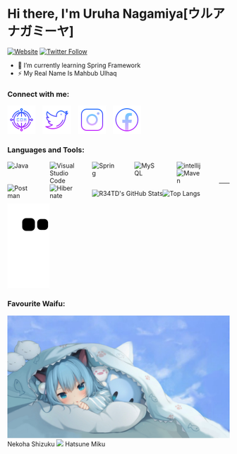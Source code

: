 # Hi there, I'm Uruha Nagamiya[ウルア  ナガミーヤ]

[![Website](https://img.shields.io/website?label=ulhaq.web.id&style=for-the-badge&url=https%3A%2F%2Fulhaq.web.id)](https://ulhaq.web.id)
[![Twitter Follow](https://img.shields.io/twitter/follow/UNagamiya?color=1DA1F2&logo=twitter&style=for-the-badge)](https://twitter.com/UNagamiya)

- 🌱 I’m currently learning Spring Framework
- ⚡ My Real Name Is Mahbub Ulhaq

### Connect with me:

[![website](./img/website.png)](https://ulhaq.web.id)
&nbsp;&nbsp;
[![website](./img/twitter.png)](https://twitter.com/UNagamiya)
&nbsp;&nbsp;
[![website](./img/instagram.png)](https://instagram.com/uruhanagamiya)
&nbsp;&nbsp;
[![website](./img/facebook.png)](https://www.facebook.com/mahbub.ulhaq.1610)

### Languages and Tools:

<img align="left" alt="Java" width="56px" src="https://cdn-icons-png.flaticon.com/512/226/226777.png" style="padding-right:40px;" />

<img align="left" alt="Visual Studio Code" width="56px" src="https://upload.wikimedia.org/wikipedia/commons/thumb/9/9a/Visual_Studio_Code_1.35_icon.svg/2048px-Visual_Studio_Code_1.35_icon.svg.png" style="padding-right:40px;" />

<img align="left" alt="Spring" width="56px" src="https://spring.io/images/projects/spring-edf462fec682b9d48cf628eaf9e19521.svg" style="padding-right:40px;" />

<img align="left" alt="MySQL" width="56px" src="https://www.mysql.com/common/logos/logo-mysql-170x115.png" style="padding-right:40px;" />

<img align="left" alt="intellij" width="56px" src="https://upload.wikimedia.org/wikipedia/commons/thumb/9/9c/IntelliJ_IDEA_Icon.svg/1200px-IntelliJ_IDEA_Icon.svg.png" style="padding-right:40px;" />

<img align="left" alt="Maven" width="56px" src="https://maven.apache.org/images/maven-logo-white-on-black.png" style="padding-right:40px;" />

<img align="left" alt="Postman" width="56px" src="https://iconape.com/wp-content/png_logo_vector/postman.png" style="padding-right:40px;" />

<img align="left" alt="Hibernate" width="56px" src="https://design.jboss.org/hibernate/logo/final/hibernate_logo_darkbkg_stacked_256px.gif" style="padding-right:40px;" />



<br />
<br />

---
  
  <img align="left" alt="R34TD's GitHub Stats" src="https://github-readme-stats.vercel.app/api?username=R34TD&show_icons=true&hide_border=false&title_color=6601FE&icon_color=8947ED&bg_color=09131B&text_color=ffffff&border_color=0c1a25" />

  ![Top Langs](https://github-readme-stats.vercel.app/api/top-langs/?username=R34TD&&show_icons=true&hide_border=false&title_color=6601FE&icon_color=8947ED&bg_color=09131B&text_color=ffffff&border_color=0c1a25)
  
  ![Snake animation](https://github.com/R34TD/R34TD/blob/output/github-contribution-grid-snake.svg)

  ### Favourite Waifu:
![](./img/91698055_p0_master1200.jpg) Nekoha Shizuku
![](./img/62dfdcc04959b.png) Hatsune Miku

  
[website]: https://ulhaq.web.id
[facebook]: https://www.facebook.com/mahbub.ulhaq.1610
[twitter]: https://twitter.com/UNagamiya
[instagram]: https://www.instagram.com/uruhanagamiya
